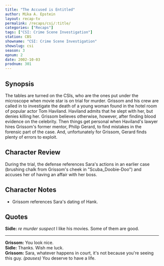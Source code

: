 ```yaml
---
title: "The Accused is Entitled"
author: Mika A. Epstein
layout: recap-tv
permalink: /recaps/csi/:title/
categories: ["Recaps"]
tags: ["CSI: Crime Scene Investigation"]
station: CBS
showname: "CSI: Crime Scene Investigation"
showslug: csi
season: 3  
epnum: 2
date: 2002-10-03
prodnum: 301  
---
```


## Synopsis

The tables are turned on the CSIs, who are the ones put under the microscope when movie star is on trial for murder. Grissom and his crew are called in to investigate the death of a young woman found in the hotel room of popular actor Tom Haviland. Haviland admits that he slept with her, but denies killing her. Grissom believes otherwise, however, after finding blood evidence on the celebrity. Then things get personal when Haviland's lawyer hires Grissom's former mentor, Philip Gerard, to find mistakes in the forensic part of the case. And, unfortunately for Grissom, Gerard finds plenty of errors to exploit.

## Character Review

During the trial, the defense references Sara's actions in an earlier case (brushing chalk from Grissom's cheek in "Scuba_Doobie-Doo") and accuses her of having an affair with her boss.

## Character Notes

* Grissom references Sara's dating of Hank.

## Quotes

**Sidle:** _re murder suspect_ I like his movies. Some of them are good.  

- - -

**Grissom:** You look nice.  
**Sidle:** Thanks. Wish me luck.  
**Grissom:** Sara, whatever happens in court, it's not because you're seeing this guy. _(pauses)_ You deserve to have a life.


